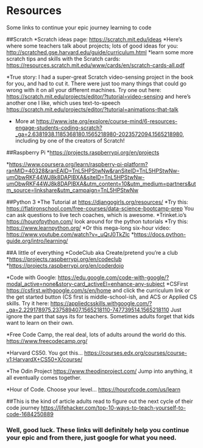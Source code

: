# Resources
Some links to continue your epic journey learning to code


##Scratch 
*Scratch ideas page: https://scratch.mit.edu/ideas
*Here’s where some teachers talk about projects; lots of good ideas for you: 
http://scratched.gse.harvard.edu/guide/curriculum.html
*learn some more scratch tips and skills with the Scratch cards: https://resources.scratch.mit.edu/www/cards/en/scratch-cards-all.pdf

*True story: I had a super-great Scratch video-sensing project in the book for you, and had to cut it. There were just too many things that could go wrong with it on all your different machines. Try one out here: https://scratch.mit.edu/projects/editor/?tutorial=video-sensing and here’s another one I like, which uses text-to-speech https://scratch.mit.edu/projects/editor/?tutorial=animations-that-talk

* More at https://www.iste.org/explore/course-mind/6-resources-engage-students-coding-scratch?_ga=2.6381938.1185368180.1565218980-2023572094.1565218980,
including by one of the creators of Scratch!

##Raspberry Pi 
  *https://projects.raspberrypi.org/en/projects

  *https://www.coursera.org/learn/raspberry-pi-platform?ranMID=40328&ranEAID=TnL5HPStwNw&ranSiteID=TnL5HPStwNw-umObwRKF44WJ8k8DAPIBXA&siteID=TnL5HPStwNw-umObwRKF44WJ8k8DAPIBXA&utm_content=10&utm_medium=partners&utm_source=linkshare&utm_campaign=TnL5HPStwNw

##Python 3
  *The Tutorial at https://djangogirls.org/resources/
  *Try this: https://flatironschool.com/free-courses/data-science-bootcamp-prep
You can ask questions to live tech coaches, which is awesome. 
  *Trinket.io’s https://hourofpython.com/  look around for the python tutorials 
  *Try this: https://www.learnpython.org/
  *Or this mega-long six-hour video: https://www.youtube.com/watch?v=_uQrJ0TkZlc
  *https://docs.python-guide.org/intro/learning/


##A little of everything 
  *CodeClub aka Create/pretend you’re a club
     *https://projects.raspberrypi.org/en/codeclub
     *https://projects.raspberrypi.org/en/coderdojo

  *Code with Google: https://edu.google.com/code-with-google/?modal_active=none&story-card_activeEl=enhance-any-subject
  *CSFirst https://csfirst.withgoogle.com/s/en/home and click the curriculum link or the get started button (CS first is middle-school-ish, and ACS or Applied CS skills. Try it here: https://appliedcsskills.withgoogle.com/?_ga=2.229178975.237589407.1565218110-747739514.1565218110
Just ignore the part that says its for teachers. Sometimes adults forget that kids want to learn on their own. 

  *Free Code Camp, the real deal, lots of adults around the world do this. 
https://www.freecodecamp.org/


  *Harvard CS50. You got this... https://courses.edx.org/courses/course-v1:HarvardX+CS50+X/course/

  *The Odin Project https://www.theodinproject.com/ Jump into anything, it all eventually comes together. 

  *Hour of Code.  Choose your level... https://hourofcode.com/us/learn
  

##This is the kind of article adults read to figure out the next cycle of their code journey https://lifehacker.com/top-10-ways-to-teach-yourself-to-code-1684250889 


### Well, good luck. These links will definitely help you continue your epic and from there, just google for what you need. 

